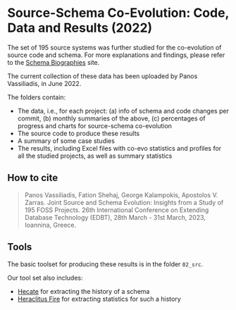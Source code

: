 # Source-Schema Co-Evolution: Code, Data and Results (2022)

The set of 195 source systems was further studied for the co-evolution of source code and schema. For more explanations and findings, please refer to the [Schema Biographies](http://www.cs.uoi.gr/~pvassil/projects/schemaBiographies/index.html) site.

The current collection of these data has been uploaded by Panos Vassiliadis, in June 2022.

The folders contain:
- The data, i.e., for each project: (a) info of schema and code changes per commit, (b)  monthly summaries of the above, (c) percentages of progress and charts for source-schema co-evolution
- The source code to produce these results
- A summary of some case studies
- The results, including Excel files with co-evo statistics and profiles for all the studied projects, as well as summary statistics 

## How to cite
> Panos Vassiliadis, Fation Shehaj, George Kalampokis, Apostolos V. Zarras.  Joint Source and Schema Evolution: Insights from a Study of 195 FOSS Projects. 26th International Conference on Extending Database Technology (EDBT), 28th March - 31st March, 2023, Ioannina, Greece.

## Tools

The basic toolset for producing these results is in the folder `02_src`. 

Our tool set also includes:

- [Hecate](https://github.com/DAINTINESS-Group/Hecate) for extracting the history of a schema
- [Heraclitus Fire](https://github.com/pvassil/HeraclitusFire) for extracting statistics for such a history
